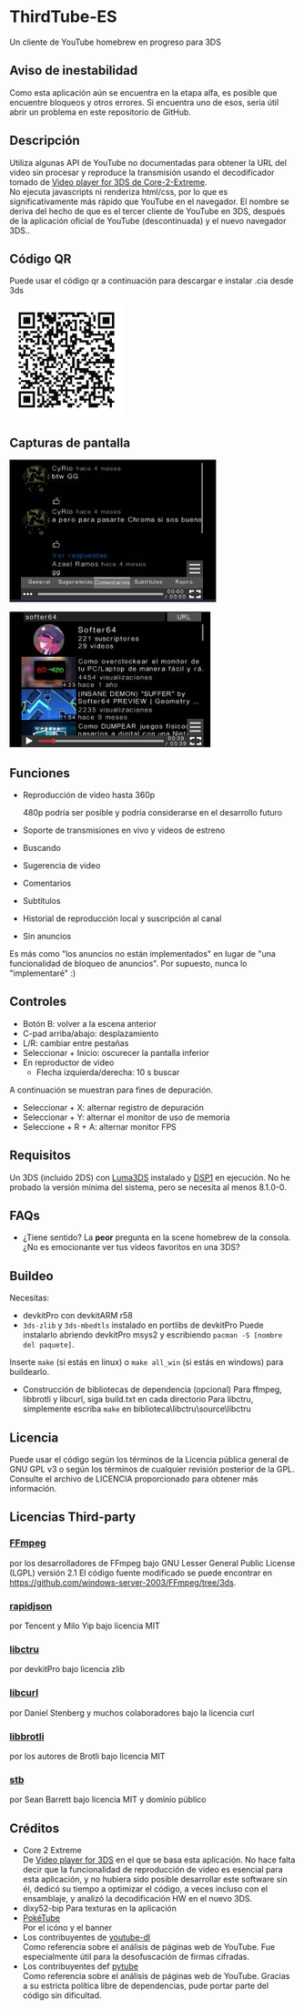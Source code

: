 # ThirdTube-ES

Un cliente de YouTube homebrew en progreso para 3DS 

## Aviso de inestabilidad

Como esta aplicación aún se encuentra en la etapa alfa, es posible que encuentre bloqueos y otros errores.
Si encuentra uno de esos, sería útil abrir un problema en este repositorio de GitHub. 

## Descripción
Utiliza algunas API de YouTube no documentadas para obtener la URL del video sin procesar y reproduce la transmisión usando el decodificador tomado de [Video player for 3DS de Core-2-Extreme](https://github.com/Core-2-Extreme/Video_player_for_3DS).  
No ejecuta javascripts ni renderiza html/css, por lo que es significativamente más rápido que YouTube en el navegador.
El nombre se deriva del hecho de que es el tercer cliente de YouTube en 3DS, después de la aplicación oficial de YouTube (descontinuada) y el nuevo navegador 3DS..  

## Código QR
Puede usar el código qr a continuación para descargar e instalar .cia desde 3ds

<img src="https://raw.githubusercontent.com/JustSofter/ThirdTube-ES/main/images/qr_code.png" width="200" height="200">

## Capturas de pantalla
<img src="https://github.com/JustSofter/ThirdTube-ES/blob/main/images/0.png" width="363" height="250">

![](https://github.com/JustSofter/ThirdTube-ES/blob/main/images/1.png)  

## Funciones

- Reproducción de video hasta 360p
   
   480p podría ser posible y podría considerarse en el desarrollo futuro
 - Soporte de transmisiones en vivo y videos de estreno
 - Buscando
 - Sugerencia de video
 - Comentarios
 - Subtítulos
 - Historial de reproducción local y suscripción al canal
 - Sin anuncios
 
 Es más como "los anuncios no están implementados" en lugar de "una funcionalidad de bloqueo de anuncios".
 Por supuesto, nunca lo "implementaré" :)

## Controles

- Botón B: volver a la escena anterior
 - C-pad arriba/abajo: desplazamiento
 - L/R: cambiar entre pestañas
 - Seleccionar + Inicio: oscurecer la pantalla inferior
 - En reproductor de video
    - Flecha izquierda/derecha: 10 s buscar

A continuación se muestran para fines de depuración.

 - Seleccionar + X: alternar registro de depuración
 - Seleccionar + Y: alternar el monitor de uso de memoria
 - Seleccione + R + A: alternar monitor FPS



## Requisitos
Un 3DS (incluido 2DS) con [Luma3DS](https://github.com/LopezTutoriales/Luma3DS_3GX_Loader_ESP.git) instalado y [DSP1](https://github.com/LopezTutoriales/DSP1-Spanish) en ejecución.
No he probado la versión mínima del sistema, pero se necesita al menos 8.1.0-0.  

## FAQs

- ¿Tiene sentido?
   La **peor** pregunta en la scene homebrew de la consola. ¿No es emocionante ver tus videos favoritos en una 3DS?

## Buildeo
Necesitas:

 - devkitPro con devkitARM r58  
 - ```3ds-zlib``` y ```3ds-mbedtls``` instalado en portlibs de devkitPro
   Puede instalarlo abriendo devkitPro msys2 y escribiendo ```pacman -S [nombre del paquete]```.

Inserte ```make``` (si estás en linux) o ```make all_win``` (si estás en windows) para buildearlo.  

- Construcción de bibliotecas de dependencia (opcional)
   Para ffmpeg, libbrotli y libcurl, siga build.txt en cada directorio
   Para libctru, simplemente escriba ```make``` en biblioteca\libctru\source\libctru

## Licencia
Puede usar el código según los términos de la Licencia pública general de GNU GPL v3 o según los términos de cualquier revisión posterior de la GPL. Consulte el archivo de LICENCIA proporcionado para obtener más información.

## Licencias Third-party

### [FFmpeg](https://ffmpeg.org/)
por los desarrolladores de FFmpeg bajo GNU Lesser General Public License (LGPL) versión 2.1
El código fuente modificado se puede encontrar en https://github.com/windows-server-2003/FFmpeg/tree/3ds.  
### [rapidjson](https://github.com/Tencent/rapidjson)
por Tencent y Milo Yip bajo licencia MIT 
### [libctru](https://github.com/devkitPro/libctru)
por devkitPro bajo licencia zlib
### [libcurl](https://curl.se/)
por Daniel Stenberg y muchos colaboradores bajo la licencia curl
### [libbrotli](https://github.com/google/brotli)  
por los autores de Brotli bajo licencia MIT
### [stb](https://github.com/nothings/stb/)
por Sean Barrett bajo licencia MIT y dominio público 

## Créditos
* Core 2 Extreme  
  De [Video player for 3DS](https://github.com/Core-2-Extreme/Video_player_for_3DS) en el que se basa esta aplicación.
  No hace falta decir que la funcionalidad de reproducción de video es esencial para esta aplicación, y no hubiera sido posible desarrollar este software sin él, dedicó su tiempo a optimizar el código, a veces incluso con el ensamblaje, y analizó la decodificación HW en el nuevo 3DS.
* dixy52-bip 
  Para texturas en la aplicación
* [PokéTube](https://github.com/Poketubepoggu)  
  Por el icóno y el banner
* Los contribuyentes de [youtube-dl](https://github.com/ytdl-org/youtube-dl)  
  Como referencia sobre el análisis de páginas web de YouTube. Fue especialmente útil para la desofuscación de firmas cifradas.
* Los contribuyentes def [pytube](https://github.com/pytube/pytube)  
  Como referencia sobre el análisis de páginas web de YouTube. Gracias a su estricta política libre de dependencias, pude portar parte del código sin dificultad.  

